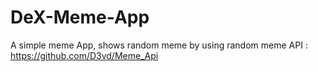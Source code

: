 # DeX-Meme-App
A simple meme App, shows random meme by using random meme API : https://github.com/D3vd/Meme_Api 

